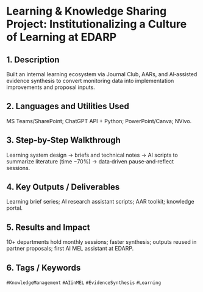 # **Learning & Knowledge Sharing Project: Institutionalizing a Culture of Learning at EDARP**

## 1. Description
Built an internal learning ecosystem via Journal Club, AARs, and AI‑assisted evidence synthesis to convert monitoring data into implementation improvements and proposal inputs.

## 2. Languages and Utilities Used
MS Teams/SharePoint; ChatGPT API + Python; PowerPoint/Canva; NVivo.

## 3. Step-by-Step Walkthrough
Learning system design → briefs and technical notes → AI scripts to summarize literature (time −70%) → data‑driven pause‑and‑reflect sessions.

## 4. Key Outputs / Deliverables
Learning brief series; AI research assistant scripts; AAR toolkit; knowledge portal.

## 5. Results and Impact
10+ departments hold monthly sessions; faster synthesis; outputs reused in partner proposals; first AI MEL assistant at EDARP.

## 6. Tags / Keywords
`#KnowledgeManagement` `#AIinMEL` `#EvidenceSynthesis` `#Learning`

